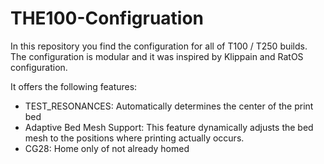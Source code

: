 # THE100-Configruation

In this repository you find the configuration for all of T100 / T250 builds. The configuration is modular and it was inspired by Klippain and RatOS configuration.

It offers the following features:
- TEST_RESONANCES: Automatically determines the center of the print bed
- Adaptive Bed Mesh Support: This feature dynamically adjusts the bed mesh to the positions where printing actually occurs.
- CG28: Home only of not already homed